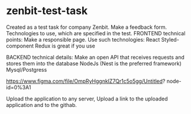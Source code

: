 # zenbit-test-task

Created as a test task for company Zenbit.
Make a feedback form.
Technologies to use, which are specified in the test.
FRONTEND technical points:
Make a responsible page. Use such technologies:
React
Styled-component
Redux is great if you use

BACKEND technical details:
Make an open API that receives requests and stores them into the
database
NodeJs (Nest is the preferred framework)
Mysql/Postgress

https://www.figma.com/file/OmpRyHggnkIZ7Qr1c5o5gg/Untitled?
node-id=0%3A1

Upload the application to any server,
Upload a link to the uploaded application and to the githab.